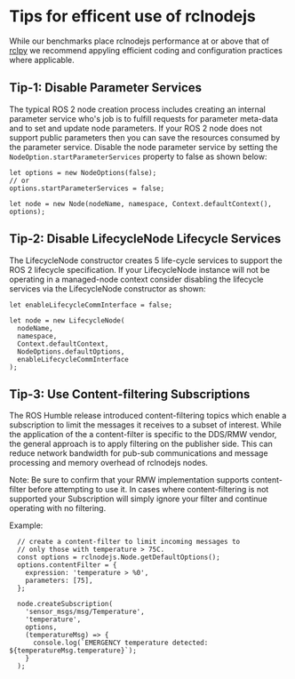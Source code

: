 # Tips for efficent use of rclnodejs

While our benchmarks place rclnodejs performance at or above that of [rclpy](https://github.com/ros2/rclpy) we recommend appyling efficient coding and configuration practices where applicable.

## Tip-1: Disable Parameter Services

The typical ROS 2 node creation process includes creating an internal parameter service who's job is to fulfill requests for parameter meta-data and to set and update node parameters. If your ROS 2 node does not support public parameters then you can save the resources consumed by the parameter service. Disable the node parameter service by setting the `NodeOption.startParameterServices` property to false as shown below:

```
let options = new NodeOptions(false);
// or
options.startParameterServices = false;

let node = new Node(nodeName, namespace, Context.defaultContext(), options);
```

## Tip-2: Disable LifecycleNode Lifecycle Services

The LifecycleNode constructor creates 5 life-cycle services to support the ROS 2 lifecycle specification. If your LifecycleNode instance will not be operating in a managed-node context consider disabling the lifecycle services via the LifecycleNode constructor as shown:

```
let enableLifecycleCommInterface = false;

let node = new LifecycleNode(
  nodeName,
  namespace,
  Context.defaultContext,
  NodeOptions.defaultOptions,
  enableLifecycleCommInterface
);
```

## Tip-3: Use Content-filtering Subscriptions

The ROS Humble release introduced content-filtering topics
which enable a subscription to limit the messages it receives
to a subset of interest. While the application of the a content-filter
is specific to the DDS/RMW vendor, the general approach is to apply
filtering on the publisher side. This can reduce network bandwidth
for pub-sub communications and message processing and memory
overhead of rclnodejs nodes.

Note: Be sure to confirm that your RMW implementation supports
content-filter before attempting to use it. In cases where content-filtering
is not supported your Subscription will simply ignore your filter and
continue operating with no filtering.

Example:

```
  // create a content-filter to limit incoming messages to
  // only those with temperature > 75C.
  const options = rclnodejs.Node.getDefaultOptions();
  options.contentFilter = {
    expression: 'temperature > %0',
    parameters: [75],
  };

  node.createSubscription(
    'sensor_msgs/msg/Temperature',
    'temperature',
    options,
    (temperatureMsg) => {
      console.log(`EMERGENCY temperature detected: ${temperatureMsg.temperature}`);
    }
  );

```

